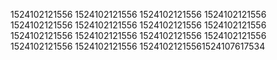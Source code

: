 1524102121556
1524102121556
1524102121556
1524102121556
1524102121556
1524102121556
1524102121556
1524102121556
1524102121556
1524102121556
1524102121556
1524102121556
1524102121556
1524102121556
15241021215561524107617534